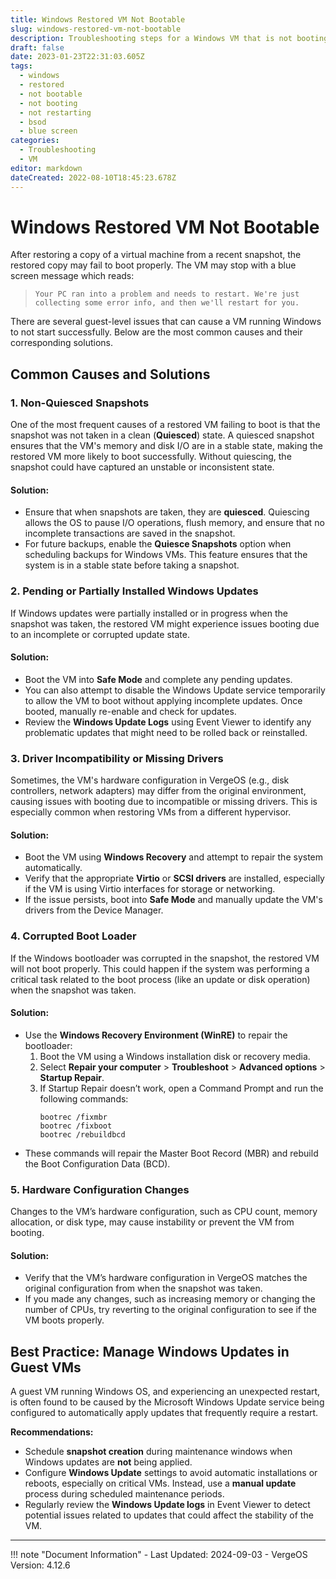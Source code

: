 ```yaml
---
title: Windows Restored VM Not Bootable
slug: windows-restored-vm-not-bootable
description: Troubleshooting steps for a Windows VM that is not booting after being restored from a snapshot.
draft: false
date: 2023-01-23T22:31:03.605Z
tags:
  - windows
  - restored
  - not bootable
  - not booting
  - not restarting
  - bsod
  - blue screen
categories:
  - Troubleshooting
  - VM
editor: markdown
dateCreated: 2022-08-10T18:45:23.678Z
---
```


# Windows Restored VM Not Bootable

After restoring a copy of a virtual machine from a recent snapshot, the restored copy may fail to boot properly. The VM may stop with a blue screen message which reads: 

> `Your PC ran into a problem and needs to restart. We're just collecting some error info, and then we'll restart for you.`

There are several guest-level issues that can cause a VM running Windows to not start successfully. Below are the most common causes and their corresponding solutions.

## Common Causes and Solutions

### 1. **Non-Quiesced Snapshots**

One of the most frequent causes of a restored VM failing to boot is that the snapshot was not taken in a clean (**Quiesced**) state. A quiesced snapshot ensures that the VM's memory and disk I/O are in a stable state, making the restored VM more likely to boot successfully. Without quiescing, the snapshot could have captured an unstable or inconsistent state.

#### **Solution:**
- Ensure that when snapshots are taken, they are **quiesced**. Quiescing allows the OS to pause I/O operations, flush memory, and ensure that no incomplete transactions are saved in the snapshot.
- For future backups, enable the **Quiesce Snapshots** option when scheduling backups for Windows VMs. This feature ensures that the system is in a stable state before taking a snapshot.

### 2. **Pending or Partially Installed Windows Updates**

If Windows updates were partially installed or in progress when the snapshot was taken, the restored VM might experience issues booting due to an incomplete or corrupted update state.

#### **Solution:**
- Boot the VM into **Safe Mode** and complete any pending updates.
- You can also attempt to disable the Windows Update service temporarily to allow the VM to boot without applying incomplete updates. Once booted, manually re-enable and check for updates.
- Review the **Windows Update Logs** using Event Viewer to identify any problematic updates that might need to be rolled back or reinstalled.

### 3. **Driver Incompatibility or Missing Drivers**

Sometimes, the VM's hardware configuration in VergeOS (e.g., disk controllers, network adapters) may differ from the original environment, causing issues with booting due to incompatible or missing drivers. This is especially common when restoring VMs from a different hypervisor.

#### **Solution:**
- Boot the VM using **Windows Recovery** and attempt to repair the system automatically.
- Verify that the appropriate **Virtio** or **SCSI drivers** are installed, especially if the VM is using Virtio interfaces for storage or networking.
- If the issue persists, boot into **Safe Mode** and manually update the VM's drivers from the Device Manager.

### 4. **Corrupted Boot Loader**

If the Windows bootloader was corrupted in the snapshot, the restored VM will not boot properly. This could happen if the system was performing a critical task related to the boot process (like an update or disk operation) when the snapshot was taken.

#### **Solution:**
- Use the **Windows Recovery Environment (WinRE)** to repair the bootloader:
  1. Boot the VM using a Windows installation disk or recovery media.
  2. Select **Repair your computer** > **Troubleshoot** > **Advanced options** > **Startup Repair**.
  3. If Startup Repair doesn’t work, open a Command Prompt and run the following commands:
     ```doscon
     bootrec /fixmbr
     bootrec /fixboot
     bootrec /rebuildbcd
     ```
- These commands will repair the Master Boot Record (MBR) and rebuild the Boot Configuration Data (BCD).

### 5. **Hardware Configuration Changes**

Changes to the VM’s hardware configuration, such as CPU count, memory allocation, or disk type, may cause instability or prevent the VM from booting.

#### **Solution:**
- Verify that the VM’s hardware configuration in VergeOS matches the original configuration from when the snapshot was taken.
- If you made any changes, such as increasing memory or changing the number of CPUs, try reverting to the original configuration to see if the VM boots properly.

## Best Practice: Manage Windows Updates in Guest VMs

A guest VM running Windows OS, and experiencing an unexpected restart, is often found to be caused by the Microsoft Windows Update service being configured to automatically apply updates that frequently require a restart. 

**Recommendations:**
- Schedule **snapshot creation** during maintenance windows when Windows updates are **not** being applied.
- Configure **Windows Update** settings to avoid automatic installations or reboots, especially on critical VMs. Instead, use a **manual update** process during scheduled maintenance periods.
- Regularly review the **Windows Update logs** in Event Viewer to detect potential issues related to updates that could affect the stability of the VM.

---

!!! note "Document Information"
    - Last Updated: 2024-09-03
    - VergeOS Version: 4.12.6
